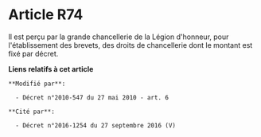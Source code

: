 # Article R74

Il est perçu par la grande chancellerie de la Légion d'honneur, pour l'établissement des brevets, des droits de chancellerie
dont le montant est fixé par décret.

**Liens relatifs à cet article**

	**Modifié par**:

	  - Décret n°2010-547 du 27 mai 2010 - art. 6

	**Cité par**:

	  - Décret n°2016-1254 du 27 septembre 2016 (V)
